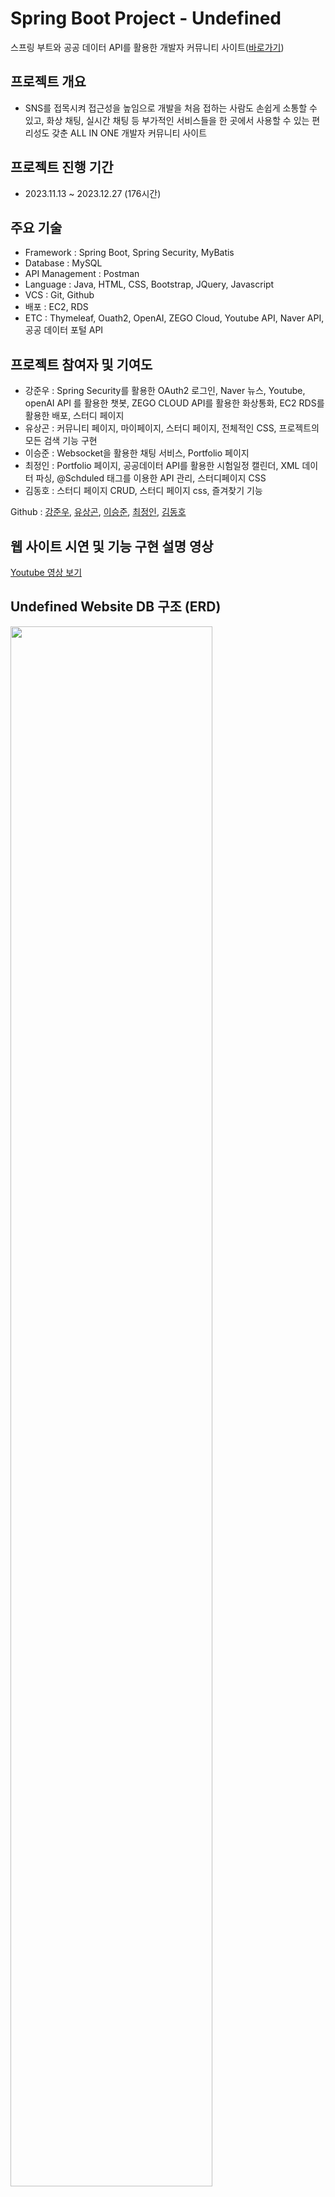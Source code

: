 # Spring Boot Project - Undefined
스프링 부트와 공공 데이터 API를 활용한 개발자 커뮤니티 사이트([바로가기](https://www.undefined-project.com))


## 프로젝트 개요
* SNS를 접목시켜 접근성을 높임으로 개발을 처음 접하는 사람도 손쉽게 소통할 수 있고, 화상 채팅, 실시간 채팅 등 부가적인 서비스들을 한 곳에서 사용할 수 있는 편리성도 갖춘 ALL IN ONE 개발자 커뮤니티 사이트


## 프로젝트 진행 기간
* 2023.11.13 ~ 2023.12.27 (176시간)


## 주요 기술
* Framework : Spring Boot, Spring Security, MyBatis
* Database : MySQL
* API Management : Postman
* Language : Java, HTML, CSS, Bootstrap, JQuery, Javascript
* VCS : Git, Github
* 배포 : EC2, RDS
* ETC : Thymeleaf, Ouath2, OpenAI, ZEGO Cloud, Youtube API, Naver API, 공공 데이터 포털 API


## 프로젝트 참여자 및 기여도
* 강준우 : Spring Security를 활용한 OAuth2 로그인, Naver 뉴스, Youtube, openAI API 를 활용한 챗봇, ZEGO CLOUD API를 활용한 화상통화, EC2 RDS를 활용한 배포, 스터디 페이지
* 유상곤 : 커뮤니티 페이지, 마이페이지, 스터디 페이지, 전체적인 CSS, 프로젝트의 모든 검색 기능 구현
* 이승준 : Websocket을 활용한 채팅 서비스, Portfolio 페이지
* 최정인 : Portfolio 페이지, 공공데이터 API를 활용한 시험일정 캘린더, XML 데이터 파싱, @Schduled 태그를 이용한 API 관리, 스터디페이지 CSS
* 김동호 : 스터디 페이지 CRUD, 스터디 페이지 css, 즐겨찾기 기능

Github : [강준우](https://github.com/JK-17), [유상곤](https://github.com/YuSangGon/portfolio), [이승준](https://github.com/james9726), [최정인](https://github.com/Jeongin917), [김동호](https://github.com/kimdongho9)


## 웹 사이트 시연 및 기능 구현 설명 영상
[Youtube 영상 보기](https://www.youtube.com/watch?v=KWZF4j8NF0U&list=PLedGoSru7949HpjolTIj01PMIzOOTG6Yq&index=3)


## Undefined Website DB 구조 (ERD)
<img width="80%" src="https://github.com/YuSangGon/codingTest/assets/61350460/d7aed4c1-2f5c-4a0e-ac4d-8577d328b292"/>


## 페이지 구조
<img width="80%" src="https://github.com/YuSangGon/WEEK5/assets/61350460/bee7fd26-1480-4881-be9e-2d0d014c79e8"/>
